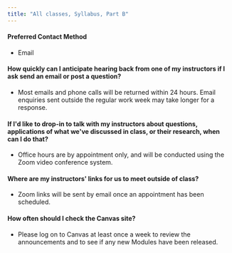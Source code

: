 ```yaml
---
title: "All classes, Syllabus, Part B"
---
```


#### Preferred Contact Method
+ Email

#### How quickly can I anticipate hearing back from one of my instructors if I ask send an email or post a question?
+ Most emails and phone calls will be returned within 24 hours. Email enquiries sent outside the regular work week may take longer for a response.

#### If I'd like to drop-in to talk with my instructors about questions, applications of what we've discussed in class, or their research, when can I do that?
+ Office hours are by appointment only, and will be conducted using the Zoom video conference system.

#### Where are my instructors' links for us to meet outside of class?
+ Zoom links will be sent by email once an appointment has been scheduled.

#### How often should I check the Canvas site?
+ Please log on to Canvas at least once a week to review the announcements and to see if any new Modules have been released.